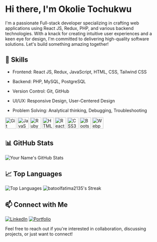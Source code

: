 # Hi there, I'm Okolie Tochukwu

I'm a passionate Full-stack developer specializing in crafting web applications using React JS, Redux, PHP, and various backend technologies. With a knack for creating intuitive user experiences and a keen eye for design, I'm committed to delivering high-quality software solutions. Let's build something amazing together!

## 🚀 Skills

- Frontend: React JS, Redux, JavaScript, HTML, CSS, Tailwind CSS
- Backend: PHP, MySQL, PostgreSQL
- Version Control: Git, GitHub
- UI/UX: Responsive Design, User-Centered Design
- Problem Solving: Analytical thinking, Debugging, Troubleshooting

  <p align="left">
<a href="https://git-scm.com/" target="_blank" rel="noreferrer"><img src="https://raw.githubusercontent.com/danielcranney/readme-generator/main/public/icons/skills/git-colored.svg" width="36" height="36" alt="Git" /></a>
<a href="https://developer.mozilla.org/en-US/docs/Web/JavaScript" target="_blank" rel="noreferrer"><img src="https://raw.githubusercontent.com/danielcranney/readme-generator/main/public/icons/skills/javascript-colored.svg" width="36" height="36" alt="JavaScript" /></a>
<a href="https://www.ruby-lang.org/en/" target="_blank" rel="noreferrer"><img src="https://raw.githubusercontent.com/danielcranney/readme-generator/main/public/icons/skills/ruby-colored.svg" width="36" height="36" alt="Ruby" /></a>
<a href="https://developer.mozilla.org/en-US/docs/Glossary/HTML5" target="_blank" rel="noreferrer"><img src="https://raw.githubusercontent.com/danielcranney/readme-generator/main/public/icons/skills/html5-colored.svg" width="36" height="36" alt="HTML5" /></a>
<a href="https://reactjs.org/" target="_blank" rel="noreferrer"><img src="https://raw.githubusercontent.com/danielcranney/readme-generator/main/public/icons/skills/react-colored.svg" width="36" height="36" alt="React" /></a>
<a href="https://www.w3.org/TR/CSS/#css" target="_blank" rel="noreferrer"><img src="https://raw.githubusercontent.com/danielcranney/readme-generator/main/public/icons/skills/css3-colored.svg" width="36" height="36" alt="CSS3" /></a>
<a href="https://getbootstrap.com/" target="_blank" rel="noreferrer"><img src="https://raw.githubusercontent.com/danielcranney/readme-generator/main/public/icons/skills/bootstrap-colored.svg" width="36" height="36" alt="Bootstrap" /></a>
<a href="https://webpack.js.org/" target="_blank" rel="noreferrer"><img src="https://raw.githubusercontent.com/danielcranney/readme-generator/main/public/icons/skills/webpack-colored.svg" width="36" height="36" alt="Webpack" /></a>
</p>

## 📊 GitHub Stats

![Your Name's GitHub Stats](https://github-readme-stats.vercel.app/api?username=ticoniq&show_icons=true&theme=dark)

## 📈 Top Languages

![Top Languages](https://github-readme-stats.vercel.app/api/top-langs/?username=ticoniq&layout=compact&theme=radical) 
![batoolfatima2135's Streak](https://github-readme-streak-stats.herokuapp.com/?user=ticoniq&theme=tokyonight&hide_border=false)

## 📫 Connect with Me

[![LinkedIn](https://img.shields.io/badge/LinkedIn-Tochukwu-blue)](https://www.linkedin.com/in/ticoniq)
[![Portfolio](https://img.shields.io/badge/Portfolio-Tochidev-orange)](https://ticoniq.com)

Feel free to reach out if you're interested in collaboration, discussing projects, or just want to connect!


